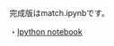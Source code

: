 完成版はmatch.ipynbです。

・[Ipython notebook](http://nbviewer.ipython.org/github/NlGG/matching/blob/master/match.ipynb)

